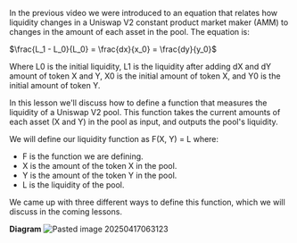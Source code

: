 In the previous video we were introduced to an equation that relates how liquidity changes in a Uniswap V2 constant product market maker (AMM) to changes in the amount of each asset in the pool. The equation is: 

$\frac{L_1 - L_0}{L_0} = \frac{dx}{x_0} = \frac{dy}{y_0}$

Where L0 is the initial liquidity, L1 is the liquidity after adding dX and dY amount of token X and Y, X0 is the initial amount of token X, and Y0 is the initial amount of token Y. 

In this lesson we'll discuss how to define a function that measures the liquidity of a Uniswap V2 pool. This function takes the current amounts of each asset (X and Y) in the pool as input, and outputs the pool's liquidity.

We will define our liquidity function as F(X, Y) = L where:

- F is the function we are defining.
- X is the amount of the token X in the pool.
- Y is the amount of the token Y in the pool.
- L is the liquidity of the pool.

We came up with three different ways to define this function, which we will discuss in the coming lessons.

**Diagram** 
![Pasted image 20250417063123](https://github.com/user-attachments/assets/b4c9a0de-8a25-487f-bdfa-85ed089fd82c)

